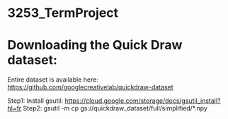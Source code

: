 # 3253_TermProject

# Downloading the Quick Draw dataset: 
Entire dataset is available here: 
  https://github.com/googlecreativelab/quickdraw-dataset

Step1: Install gsutil:  https://cloud.google.com/storage/docs/gsutil_install?hl=fr
Step2: gsutil -m cp gs://quickdraw_dataset/full/simplified/*.npy

